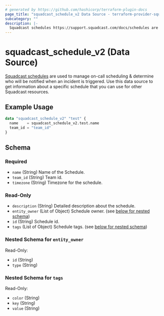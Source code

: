 ```yaml
---
# generated by https://github.com/hashicorp/terraform-plugin-docs
page_title: "squadcast_schedule_v2 Data Source - terraform-provider-squadcast"
subcategory: ""
description: |-
  Squadcast schedules https://support.squadcast.com/docs/schedules are used to manage on-call scheduling & determine who will be notified when an incident is triggered. Use this data source to get information about a specific schedule that you can use for other Squadcast resources.
---
```


# squadcast_schedule_v2 (Data Source)

[Squadcast schedules](https://support.squadcast.com/docs/schedules) are used to manage on-call scheduling & determine who will be notified when an incident is triggered. Use this data source to get information about a specific schedule that you can use for other Squadcast resources.

## Example Usage

```terraform
data "squadcast_schedule_v2" "test" {
  name    = squadcast_schedule_v2.test.name
  team_id = "team_id"
}
```

<!-- schema generated by tfplugindocs -->
## Schema

### Required

- `name` (String) Name of the Schedule.
- `team_id` (String) Team id.
- `timezone` (String) Timezone for the schedule.

### Read-Only

- `description` (String) Detailed description about the schedule.
- `entity_owner` (List of Object) Schedule owner. (see [below for nested schema](#nestedatt--entity_owner))
- `id` (String) Schedule id.
- `tags` (List of Object) Schedule tags. (see [below for nested schema](#nestedatt--tags))

<a id="nestedatt--entity_owner"></a>
### Nested Schema for `entity_owner`

Read-Only:

- `id` (String)
- `type` (String)


<a id="nestedatt--tags"></a>
### Nested Schema for `tags`

Read-Only:

- `color` (String)
- `key` (String)
- `value` (String)


